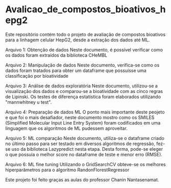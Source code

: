 # Avalicao_de_compostos_bioativos_hepg2
Este repositório contém todo o projeto de avaliação de compostos bioativos para a linhagem celular HepG2, desde a extração dos dados até ML.

Arquivo 1: Obtenção de dados
  Neste documento, é possível verificar como os dados foram extraídos da biblioteca CHeMBL

Arquivo 2: Manipulação de dados
  Neste documento, verifica-se como os dados foram tratados para obter um dataframe que possuísse uma classificação por bioatividade

Arquivo 3: Análise de dados exploratória
  Neste documento, utilizou-se a visualização dos dados e comparou-se a bioatividade com as cinco regras de Lipinski. Os testes de diferença estatística foram elaborados utilizando "mannwhitney u test".

Arquivo 4: Preparação de dados ML
  O ponto mais importante deste peojeto e que foi o mais desafiador, neste documento mostro como os SMILES (Simplified Molecular Input Line Entry System) foram codificados em uma linguagem que os algoritmos de ML pudessem aproveitar.

Arquivo 5: ML comparação
  Neste documento, utiliza-se o dataframe criado no último passo para ser testado em diversos algoritmos de regressão, fez-se uso da biblioteca Lazypredict nesta etapa. Desta forma, pode-se eleger o que possuia o melhor score no dataframe de teste e menor erro (RMSE).

Arquivo 6: ML fine tuning
  Utilizando o GridSearchCV obteve-se os melhores hiperparâmetros para o algoritmo RandonFlorestRegressor
  
Este projeto foi feito graças as aulas do professor Chanin Nantasenamat.

